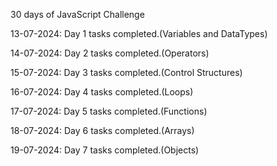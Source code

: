 30 days of JavaScript Challenge

13-07-2024: Day 1 tasks completed.(Variables and DataTypes)

14-07-2024: Day 2 tasks completed.(Operators)

15-07-2024: Day 3 tasks completed.(Control Structures)

16-07-2024: Day 4 tasks completed.(Loops)

17-07-2024: Day 5 tasks completed.(Functions)

18-07-2024: Day 6 tasks completed.(Arrays)

19-07-2024: Day 7 tasks completed.(Objects)
